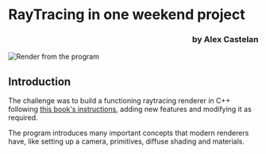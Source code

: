 # **RayTracing in one weekend project**
<h3 align="right">by Alex Castelan</h3>

![Render from the program](https://i.imgur.com/YqTLFPW.png)

## Introduction
The challenge was to build a functioning raytracing renderer in C++ following <a href="https://raytracing.github.io/books/RayTracingInOneWeekend.html">this book's instructions</a>, adding new features and modifying it as required. 

The program introduces many important concepts that modern renderers have, like setting up a camera, primitives, diffuse shading and materials.